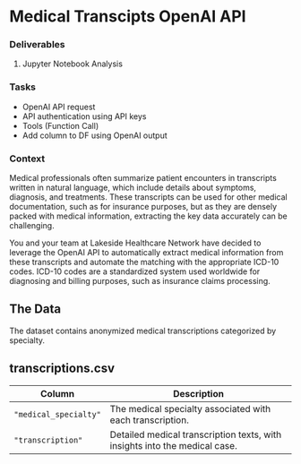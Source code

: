 # Medical Transcipts OpenAI API

### Deliverables
1. Jupyter Notebook Analysis

### Tasks
- OpenAI API request
- API authentication using API keys
- Tools (Function Call)
- Add column to DF using OpenAI output

### Context
Medical professionals often summarize patient encounters in transcripts written in natural language, which include details about symptoms, diagnosis, and treatments. These transcripts can be used for other medical documentation, such as for insurance purposes, but as they are densely packed with medical information, extracting the key data accurately can be challenging.  

You and your team at Lakeside Healthcare Network have decided to leverage the OpenAI API to automatically extract medical information from these transcripts and automate the matching with the appropriate ICD-10 codes. ICD-10 codes are a standardized system used worldwide for diagnosing and billing purposes, such as insurance claims processing.

## The Data
The dataset contains anonymized medical transcriptions categorized by specialty.

## transcriptions.csv
| Column     | Description              |
|------------|--------------------------|
| `"medical_specialty"` | The medical specialty associated with each transcription.  |
| `"transcription"` | Detailed medical transcription texts, with insights into the medical case. |
